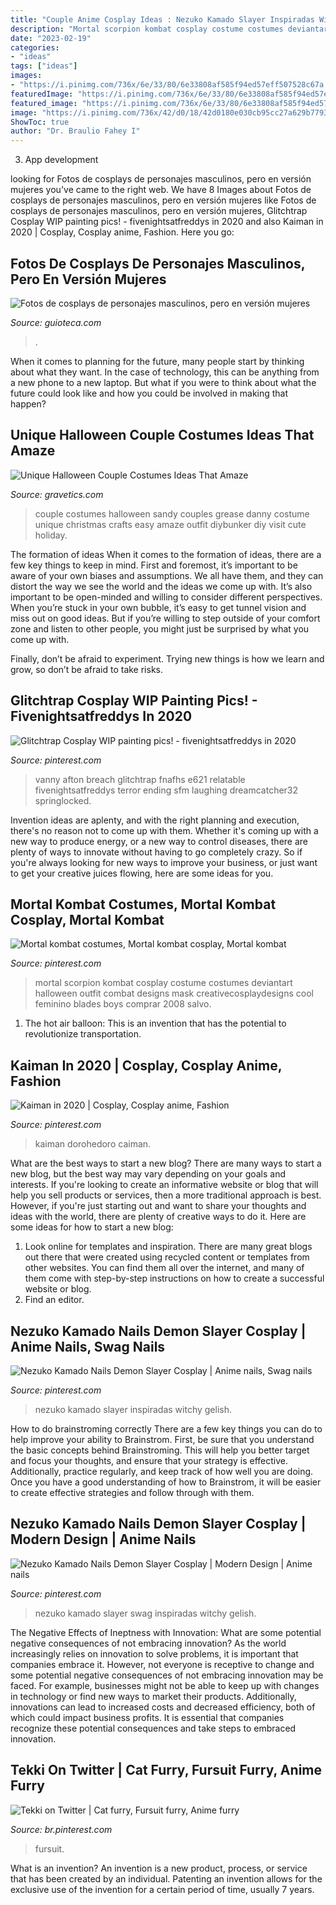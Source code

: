 ```yaml
---
title: "Couple Anime Cosplay Ideas : Nezuko Kamado Slayer Inspiradas Witchy Gelish"
description: "Mortal scorpion kombat cosplay costume costumes deviantart halloween outfit combat designs mask creativecosplaydesigns cool feminino blades boys comprar 2008 salvo"
date: "2023-02-19"
categories:
- "ideas"
tags: ["ideas"]
images:
- "https://i.pinimg.com/736x/6e/33/80/6e33808af585f94ed57eff507528c67a.jpg"
featuredImage: "https://i.pinimg.com/736x/6e/33/80/6e33808af585f94ed57eff507528c67a.jpg"
featured_image: "https://i.pinimg.com/736x/6e/33/80/6e33808af585f94ed57eff507528c67a.jpg"
image: "https://i.pinimg.com/736x/42/d0/18/42d0180e030cb95cc27a629b7793a798.jpg"
ShowToc: true
author: "Dr. Braulio Fahey I"
---
```



3. App development 

	

		
looking for Fotos de cosplays de personajes masculinos, pero en versión mujeres you've came to the right web. We have 8 Images about Fotos de cosplays de personajes masculinos, pero en versión mujeres like Fotos de cosplays de personajes masculinos, pero en versión mujeres, Glitchtrap Cosplay WIP painting pics! - fivenightsatfreddys in 2020 and also Kaiman in 2020 | Cosplay, Cosplay anime, Fashion. Here you go:
		
    
## Fotos De Cosplays De Personajes Masculinos, Pero En Versión Mujeres

<img loading=lazy src="https://gcdn.emol.cl/fotografia/files/2016/06/cosplays-personajes-femeninos12.jpg" onerror="this.onerror=null;this.src='https://tse4.mm.bing.net/th?id=OIP.Uqul0sF3S_uHoPM68e-iVgHaLH&amp;pid=15.1';" alt="Fotos de cosplays de personajes masculinos, pero en versión mujeres">

_Source: guioteca.com_

>. 

	

When it comes to planning for the future, many people start by thinking about what they want. In the case of technology, this can be anything from a new phone to a new laptop. But what if you were to think about what the future could look like and how you could be involved in making that happen?

    
## Unique Halloween Couple Costumes Ideas That Amaze

<img loading=lazy src="https://www.gravetics.com/wp-content/uploads/2017/07/Danny-Sandy.jpg" onerror="this.onerror=null;this.src='https://tse1.mm.bing.net/th?id=OIP.sfxKLMWuxoqYbOCDiWhjdgHaJ4&amp;pid=15.1';" alt="Unique Halloween Couple Costumes Ideas That Amaze">

_Source: gravetics.com_

>couple costumes halloween sandy couples grease danny costume unique christmas crafts easy amaze outfit diybunker diy visit cute holiday. 

	

The formation of ideas
When it comes to the formation of ideas, there are a few key things to keep in mind. First and foremost, it’s important to be aware of your own biases and assumptions. We all have them, and they can distort the way we see the world and the ideas we come up with.
It’s also important to be open-minded and willing to consider different perspectives. When you’re stuck in your own bubble, it’s easy to get tunnel vision and miss out on good ideas. But if you’re willing to step outside of your comfort zone and listen to other people, you might just be surprised by what you come up with.

Finally, don’t be afraid to experiment. Trying new things is how we learn and grow, so don’t be afraid to take risks.

    
## Glitchtrap Cosplay WIP Painting Pics! - Fivenightsatfreddys In 2020

<img loading=lazy src="https://i.pinimg.com/736x/42/d0/18/42d0180e030cb95cc27a629b7793a798.jpg" onerror="this.onerror=null;this.src='https://tse3.mm.bing.net/th?id=OIP.4LdtMlO8rJmnqSn0EWMYhAHaOe&amp;pid=15.1';" alt="Glitchtrap Cosplay WIP painting pics! - fivenightsatfreddys in 2020">

_Source: pinterest.com_

>vanny afton breach glitchtrap fnafhs e621 relatable fivenightsatfreddys terror ending sfm laughing dreamcatcher32 springlocked. 

	

Invention ideas are aplenty, and with the right planning and execution, there's no reason not to come up with them. Whether it's coming up with a new way to produce energy, or a new way to control diseases, there are plenty of ways to innovate without having to go completely crazy. So if you're always looking for new ways to improve your business, or just want to get your creative juices flowing, here are some ideas for you.

    
## Mortal Kombat Costumes, Mortal Kombat Cosplay, Mortal Kombat

<img loading=lazy src="https://i.pinimg.com/736x/71/13/d8/7113d8416038274e78a1e77b1fbfd0ed.jpg" onerror="this.onerror=null;this.src='https://tse1.mm.bing.net/th?id=OIP.04zDofaF22cS4na9rpJsxgHaLR&amp;pid=15.1';" alt="Mortal kombat costumes, Mortal kombat cosplay, Mortal kombat">

_Source: pinterest.com_

>mortal scorpion kombat cosplay costume costumes deviantart halloween outfit combat designs mask creativecosplaydesigns cool feminino blades boys comprar 2008 salvo. 

	

1. The hot air balloon: This is an invention that has the potential to revolutionize transportation.

    
## Kaiman In 2020 | Cosplay, Cosplay Anime, Fashion

<img loading=lazy src="https://i.pinimg.com/736x/c1/27/ff/c127ff3dbfc2954b9aefb780f147d408.jpg" onerror="this.onerror=null;this.src='https://tse3.mm.bing.net/th?id=OIP.KoskQ2eALyjPvTZWMD82BAHaPs&amp;pid=15.1';" alt="Kaiman in 2020 | Cosplay, Cosplay anime, Fashion">

_Source: pinterest.com_

>kaiman dorohedoro caiman. 

	

What are the best ways to start a new blog?
There are many ways to start a new blog, but the best way may vary depending on your goals and interests. If you're looking to create an informative website or blog that will help you sell products or services, then a more traditional approach is best. However, if you're just starting out and want to share your thoughts and ideas with the world, there are plenty of creative ways to do it. Here are some ideas for how to start a new blog: 
1. Look online for templates and inspiration. There are many great blogs out there that were created using recycled content or templates from other websites. You can find them all over the internet, and many of them come with step-by-step instructions on how to create a successful website or blog. 
2. Find an editor.

    
## Nezuko Kamado Nails Demon Slayer Cosplay | Anime Nails, Swag Nails

<img loading=lazy src="https://i.pinimg.com/736x/27/60/21/2760210c1e40d85556a5d4a1cb35fe85.jpg" onerror="this.onerror=null;this.src='https://tse3.mm.bing.net/th?id=OIP.8T8wmIsrA0-ZaB9950gYGwHaJ7&amp;pid=15.1';" alt="Nezuko Kamado Nails Demon Slayer Cosplay | Anime nails, Swag nails">

_Source: pinterest.com_

>nezuko kamado slayer inspiradas witchy gelish. 

	

How to do brainstroming correctly
There are a few key things you can do to help improve your ability to Brainstrom. First, be sure that you understand the basic concepts behind Brainstroming. This will help you better target and focus your thoughts, and ensure that your strategy is effective. Additionally, practice regularly, and keep track of how well you are doing. Once you have a good understanding of how to Brainstrom, it will be easier to create effective strategies and follow through with them.

    
## Nezuko Kamado Nails Demon Slayer Cosplay | Modern Design | Anime Nails

<img loading=lazy src="https://i.pinimg.com/736x/4f/2e/e3/4f2ee340523d6502138350e44d91bfab.jpg" onerror="this.onerror=null;this.src='https://tse4.mm.bing.net/th?id=OIP.PxvqYXp1sUkQOaBcRi9vWAHaJ7&amp;pid=15.1';" alt="Nezuko Kamado Nails Demon Slayer Cosplay | Modern Design | Anime nails">

_Source: pinterest.com_

>nezuko kamado slayer swag inspiradas witchy gelish. 

	

The Negative Effects of Ineptness with Innovation: What are some potential negative consequences of not embracing innovation?
As the world increasingly relies on innovation to solve problems, it is important that companies embrace it. However, not everyone is receptive to change and some potential negative consequences of not embracing innovation may be faced. For example, businesses might not be able to keep up with changes in technology or find new ways to market their products. Additionally, innovations can lead to increased costs and decreased efficiency, both of which could impact business profits. It is essential that companies recognize these potential consequences and take steps to embraced innovation.

    
## Tekki On Twitter | Cat Furry, Fursuit Furry, Anime Furry

<img loading=lazy src="https://i.pinimg.com/736x/6e/33/80/6e33808af585f94ed57eff507528c67a.jpg" onerror="this.onerror=null;this.src='https://tse3.mm.bing.net/th?id=OIP.N2pCwVPWvTuowa2CXhiwoQHaJ3&amp;pid=15.1';" alt="Tekki on Twitter | Cat furry, Fursuit furry, Anime furry">

_Source: br.pinterest.com_

>fursuit. 

	

What is an invention?
An invention is a new product, process, or service that has been created by an individual. Patenting an invention allows for the exclusive use of the invention for a certain period of time, usually 7 years.

